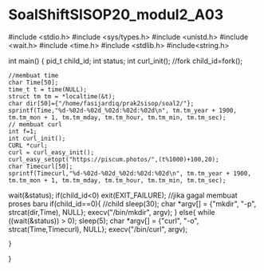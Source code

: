 # SoalShiftSISOP20_modul2_A03

#include <stdio.h>
#include <sys/types.h>
#include <unistd.h>
#include <wait.h>
#include <time.h>
#include <stdlib.h>
#include<string.h>

int main() {
pid_t child_id;
    int status;
int curl_init();
    //fork
    child_id=fork();

    //membuat time
    char Time[50];
    time_t t = time(NULL);
    struct tm tm = *localtime(&t);
    char dir[50]={"/home/fasijardiq/prak2sisop/soal2/"};
    sprintf(Time,"%d-%02d-%02d_%02d:%02d:%02d\n", tm.tm_year + 1900, tm.tm_mon + 1, tm.tm_mday, tm.tm_hour, tm.tm_min, tm.tm_sec);
    // membuat curl
	int f=1;
	int curl_init();
	CURL *curl;
	curl = curl_easy_init();
	curl_easy_setopt("https://piscum.photos/",(t%1000)+100,20);
 	char Timecurl[50];
	sprintf(Timecurl,"%d-%02d-%02d_%02d:%02d:%02d\n", tm.tm_year + 1900, tm.tm_mon + 1, tm.tm_mday, tm.tm_hour, tm.tm_min, tm.tm_sec);

wait(&status);
    if(child_id<0)
        exit(EXIT_FAILURE); //jika gagal membuat proses baru
    if(child_id==0){
        //child
	sleep(30);
	char *argv[] = {"mkdir", "-p", strcat(dir,Time), NULL};
    	execv("/bin/mkdir", argv);
  } else{
	while ((wait(&status)) > 0);
	sleep(5);
	char *argv[] = {"curl", "-o", strcat(Time,Timecurl), NULL};
        execv("/bin/curl", argv);

	}
}
